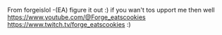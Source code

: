 From forgeislol -(EA) figure it out :) 
if you wan't tos upport me then well https://www.youtube.com/@Forge_eatscookies
https://www.twitch.tv/forge_eatscookies :)
